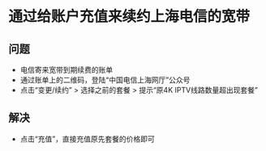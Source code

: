 # 通过给账户充值来续约上海电信的宽带

## 问题
* 电信寄来宽带到期续费的账单
* 通过账单上的二维码，登陆“中国电信上海网厅”公众号
* 点击“变更/续约” > 选择之前的套餐 > 提示“原4K IPTV线路数量超出现套餐”

## 解决
* 点击“充值”，直接充值原先套餐的价格即可
